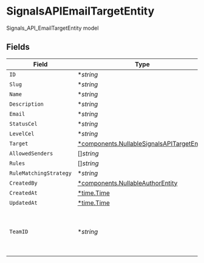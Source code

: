 # SignalsAPIEmailTargetEntity

Signals_API_EmailTargetEntity model


## Fields

| Field                                                                                                   | Type                                                                                                    | Required                                                                                                | Description                                                                                             |
| ------------------------------------------------------------------------------------------------------- | ------------------------------------------------------------------------------------------------------- | ------------------------------------------------------------------------------------------------------- | ------------------------------------------------------------------------------------------------------- |
| `ID`                                                                                                    | **string*                                                                                               | :heavy_minus_sign:                                                                                      | N/A                                                                                                     |
| `Slug`                                                                                                  | **string*                                                                                               | :heavy_minus_sign:                                                                                      | N/A                                                                                                     |
| `Name`                                                                                                  | **string*                                                                                               | :heavy_minus_sign:                                                                                      | N/A                                                                                                     |
| `Description`                                                                                           | **string*                                                                                               | :heavy_minus_sign:                                                                                      | N/A                                                                                                     |
| `Email`                                                                                                 | **string*                                                                                               | :heavy_minus_sign:                                                                                      | N/A                                                                                                     |
| `StatusCel`                                                                                             | **string*                                                                                               | :heavy_minus_sign:                                                                                      | N/A                                                                                                     |
| `LevelCel`                                                                                              | **string*                                                                                               | :heavy_minus_sign:                                                                                      | N/A                                                                                                     |
| `Target`                                                                                                | [*components.NullableSignalsAPITargetEntity](../../models/components/nullablesignalsapitargetentity.md) | :heavy_minus_sign:                                                                                      | N/A                                                                                                     |
| `AllowedSenders`                                                                                        | []*string*                                                                                              | :heavy_minus_sign:                                                                                      | N/A                                                                                                     |
| `Rules`                                                                                                 | []*string*                                                                                              | :heavy_minus_sign:                                                                                      | N/A                                                                                                     |
| `RuleMatchingStrategy`                                                                                  | **string*                                                                                               | :heavy_minus_sign:                                                                                      | N/A                                                                                                     |
| `CreatedBy`                                                                                             | [*components.NullableAuthorEntity](../../models/components/nullableauthorentity.md)                     | :heavy_minus_sign:                                                                                      | N/A                                                                                                     |
| `CreatedAt`                                                                                             | [*time.Time](https://pkg.go.dev/time#Time)                                                              | :heavy_minus_sign:                                                                                      | N/A                                                                                                     |
| `UpdatedAt`                                                                                             | [*time.Time](https://pkg.go.dev/time#Time)                                                              | :heavy_minus_sign:                                                                                      | N/A                                                                                                     |
| `TeamID`                                                                                                | **string*                                                                                               | :heavy_minus_sign:                                                                                      | The team ID that the email target belongs to, if applicable                                             |